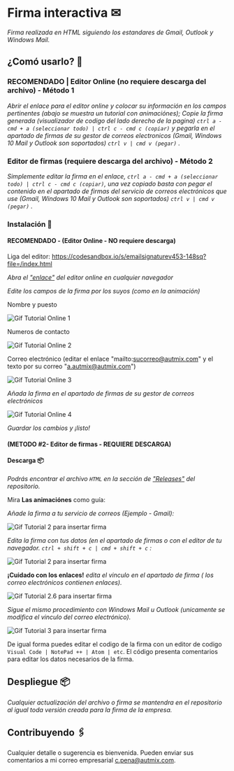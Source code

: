 # Firma interactiva ✉

_Firma realizada en HTML siguiendo los estandares de Gmail, Outlook y Windows Mail._

## ¿Comó usarlo? 🚀

### RECOMENDADO | Editor Online (no requiere descarga del archivo) - Método 1
_Abrir el enlace para el editor online y colocar su información en los campos pertinentes (abajo se muestra un tutorial con animaciónes); Copie la firma generada (visualizador de codigo del lado derecho de la pagina) ```ctrl a - cmd + a (seleccionar todo) | ctrl c - cmd c (copiar)``` y pegarla en el apartado de firmas de su gestor de correos electronicos (Gmail, Windows 10 Mail y Outlook son soportados) ```ctrl v | cmd v (pegar)``` ._

### Editor de firmas (requiere descarga del archivo) - Método 2
_Simplemente editar la firma en el enlace, ```ctrl a - cmd + a (seleccionar todo) | ctrl c - cmd c (copiar)```, una vez copiado basta con pegar el contenido en el apartado de firmas del servicio de correos electrónicos que use (Gmail, Windows 10 Mail y Outlook son soportados) ```ctrl v | cmd v (pegar)``` ._


### Instalación 🔧

#### RECOMENDADO - (Editor Online - NO requiere descarga)
Liga del editor: https://codesandbox.io/s/emailsignaturev453-148sq?file=/index.html


_Abra el ["enlace"](https://codesandbox.io/s/emailsignaturev453-148sq?file=/index.html) del editor online en cualquier navegador_


_Edite los campos de la firma por los suyos (como en la animación)_

Nombre y puesto

![Gif Tutorial Online 1](https://media.giphy.com/media/6IWQDefRh6iEvW1ejq/giphy.gif)

Numeros de contacto

![Gif Tutorial Online 2](https://media.giphy.com/media/6AgyX1DEb8U9F2Jdwx/giphy.gif)

Correo electrónico (editar el enlace "mailto:sucorreo@autmix.com" y el texto por su correo "a.autmix@autmix.com")

![Gif Tutorial Online 3](https://media.giphy.com/media/mxU3RqrOu6vJ37dcoH/giphy.gif)


_Añada la firma en el apartado de firmas de su gestor de correos electrónicos_

![Gif Tutorial Online 4](https://media.giphy.com/media/IapIPOlfARm2j13fD8/giphy.gif)

_Guardar los cambios y ¡listo!_



#### (METODO #2- Editor de firmas - REQUIERE DESCARGA)

#### Descarga  📦

_Podrás encontrar el archivo ```HTML``` en la sección de ["Releases"](https://github.com/autmix/email-sign/releases) del repositorio._

Mira **Las animaciónes** como guía:


_Añade la firma a tu servicio de correos (Ejemplo - Gmail):_

![Gif Tutorial 2 para insertar firma](https://media.giphy.com/media/Oj77xUUQfgNTmqboBt/giphy.gif)

_Edita la firma con tus datos (en el apartado de firmas o con el editor de tu navegador. ```ctrl + shift + c | cmd + shift + c``` :_

![Gif Tutorial 2 para insertar firma ](https://media.giphy.com/media/IUGRnKsnjpbTmoWobo/giphy.gif)

**¡Cuidado con los enlaces!** _edita el vinculo en el apartado de firma ( los correo electrónicos contienen enlaces)._

![Gif Tutorial 2.6 para insertar firma ](https://media.giphy.com/media/X0RISzmDpbxKuTG92s/giphy.gif)

_Sigue el mismo procedimiento con Windows Mail u Outlook (unicamente se modifica el vinculo del correo electrónico)._

![Gif Tutorial 3 para insertar firma ](https://media.giphy.com/media/HdtNgOuT8I2Jfp8NfS/giphy.gif)

De igual forma puedes editar el codigo de la firma con un editor de codigo ```Visual Code | NotePad ++ | Atom | etc```. El código presenta comentarios para editar los datos necesarios de la firma.


## Despliegue 📦

_Cualquier actualización del archivo o firma se mantendra en el repositorio al igual toda versión creada para la firma de la empresa._

## Contribuyendo 🖇️

Cualquier detalle o sugerencia es bienvenida. Pueden enviar sus comentarios a mi correo empresarial [c.pena@autmix.com](mailto:c.pena@autmix.com).
